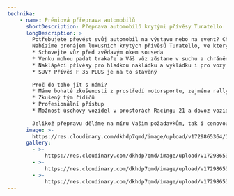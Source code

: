 ```yaml
---
technika:
    - name: Prémiová přřeprava automobilů
      shortDescription: Přeprava automobilů krytými přívěsy Turatello
      longDescription: >
        Potřebujete převést svůj automobil na výstavu nebo na event? Chcete svůj vůz schovat před nepřízní počasí?
        Nabízíme pronájem luxusních krytých přívěsů Turatello, ve kterých bude váš automobil v bezpečí.
        * Schovejte vůz před zvědavým okem souseda
        * Venku mohou padat trakaře a Váš vůz zůstane v suchu a chráněný před vnějšími vlivy
        * Naklápěcí přívěsy pro hladkou nakládku a vykládku i pro vozy s nízkou nájezdovou hranou
        * SUV? Přívěs F 35 PLUS je na to stavěný
        
        Proč do toho jít s námi?
        * Máme bohaté zkušenosti z prostředí motorsportu, zejména rallye
        * Zkušený tým řidičů
        * Profesionální přístup
        * Možnost úschovy vozidel v prostorách Racingu 21 a dovoz vozidel v režimu JIT
        
        Jelikož přepravu děláme na míru Vašim požadavkům, tak i cenovou nabídku zpracujeme dle parametrů přepravy.
      image: >-
        https://res.cloudinary.com/dkhdp7qmd/image/upload/v1729865364/IMG_3702_k79bmj.webp
      gallery:
        - >-
            https://res.cloudinary.com/dkhdp7qmd/image/upload/v1729865364/08_ebvm4p.webp
        - >-
            https://res.cloudinary.com/dkhdp7qmd/image/upload/v1729865364/010_cfsk0k.webp
        - >-
            https://res.cloudinary.com/dkhdp7qmd/image/upload/v1729865364/07_tqrxec.webp
---
```

